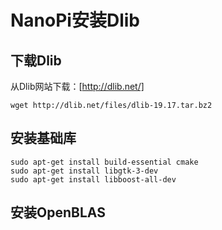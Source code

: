 # NanoPi安装Dlib

## 下载Dlib
从Dlib网站下载：[http://dlib.net/]
```
wget http://dlib.net/files/dlib-19.17.tar.bz2

```

## 安装基础库
```
sudo apt-get install build-essential cmake
sudo apt-get install libgtk-3-dev
sudo apt-get install libboost-all-dev
```

## 安装OpenBLAS
```

```

## 
